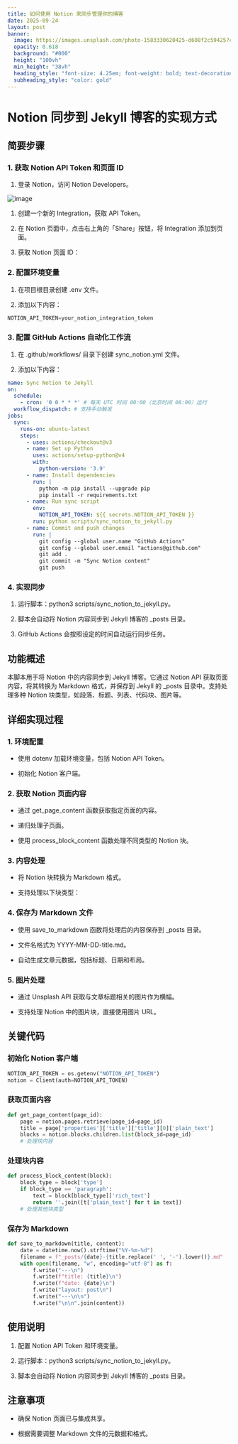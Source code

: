```yaml
---
title: 如何使用 Notion 来同步管理你的博客
date: 2025-09-24
layout: post
banner:
  image: https://images.unsplash.com/photo-1583330620425-d608f2c59425?crop=entropy&cs=tinysrgb&fit=max&fm=jpg&ixid=M3w2OTIwMzJ8MHwxfHJhbmRvbXx8fHx8fHx8fDE3NTg3NDUzOTR8&ixlib=rb-4.1.0&q=80&w=1080
  opacity: 0.618
  background: "#000"
  height: "100vh"
  min_height: "38vh"
  heading_style: "font-size: 4.25em; font-weight: bold; text-decoration: underline"
  subheading_style: "color: gold"
---
```


# Notion 同步到 Jekyll 博客的实现方式

## 简要步骤

### 1. 获取 Notion API Token 和页面 ID

1. 登录 Notion，访问 Notion Developers。

![image](https://prod-files-secure.s3.us-west-2.amazonaws.com/a7a0cc5a-89b9-4cda-8686-1fba0ca52f40/d19c1afe-dea5-4312-9333-786b0ba83054/image.png?X-Amz-Algorithm=AWS4-HMAC-SHA256&X-Amz-Content-Sha256=UNSIGNED-PAYLOAD&X-Amz-Credential=ASIAZI2LB466QPC35LUF%2F20250924%2Fus-west-2%2Fs3%2Faws4_request&X-Amz-Date=20250924T202313Z&X-Amz-Expires=3600&X-Amz-Security-Token=IQoJb3JpZ2luX2VjENz%2F%2F%2F%2F%2F%2F%2F%2F%2F%2FwEaCXVzLXdlc3QtMiJHMEUCIDfu%2Fc0zqpUYdLUjbNlKEH7bxBcW8muXW3JHi3bk2fXwAiEA%2FmHF2tQw%2BFXYsociaRG6Pj6iFGM5MpPjdanrp58nOT8q%2FwMIZRAAGgw2Mzc0MjMxODM4MDUiDM1TCTZXjbZU5BmBwircA5i9pJt6XIbS%2Bxm3eKWSei5dqIixdR3iu37UUZb%2FjjPzugsRWZh30wqpJDbXre2uiotjy8pNsYDhP3fy6u3d0lkcSODLMTJLNIhXg0AUso9VDWH%2BqbdTsLjtj3TNuQ3T2wQVbMI8vdPJYfk5%2BUabRx%2FpRj%2BDC3PSB6jYvqn6Zpzrr9G%2FiXuiNwBuzcVH3C0DxSqjY8sbd8znrxN1VSBdajLDtoah5Jazn67ZExM9PFpUChLokTUPJ8FbUjbJNLFsVx83Gl56%2FXv%2BLrNLAYO8grJL0OB9KIdEHiKAavVJj6nbtdPMpFjIlaAS4GWjL3OopSxmfBCLgcxKeKeVPgINp6iNaDBdSO%2F7REyTWZuh5ClWR0NA8veZ2bh4O%2FI2dGqPEqVPOoFPgvBsGXa8Mfaw%2FYlsw8dk8pry3PP9YszKgp2f%2BoPIN%2BclzStb41m8Da9O8iKMHLvQRd%2FjaJrEZEvcrWRTGYJ7UWcBk12jh0BAupVvfxdO2ojGiryWL7mc7VFbpaN7GkHMLMObz%2FKKyAEJh7NQwjWvJGclj4dN1W6HINE%2FHUwBSQ5fzt2Zkzvohvuqb3tiRWjN5czOP4gLmwL90%2B3sXzgJ6T8YDIUvRtQIi%2FvLweubX4cStGUQz1MGMKeT0cYGOqUBht0ChSFvimGu51DMyw3i4iIrOKTwXD9J125xJkVLhG%2FDvzO1Xr89meZc1mVaYNjX80rpz09MT2TEGajxhrgCSMG4TjHcvCNsvJhLulBIUvo4C%2B4qx0sf2W8D45l6EAWmXSXIgxL0eO5v7vq9XRKh8DU2KYbDQ7%2BKS6pbzPBLVbx1K9bOsyvHGYAr%2BawFBBotYgzeMo8Xc2TKCgYvu166PfEgUngm&X-Amz-Signature=c89b21d4f98107129177e6dddb148169f8f859aae210187c3994232025c28965&X-Amz-SignedHeaders=host&x-amz-checksum-mode=ENABLED&x-id=GetObject)

1. 创建一个新的 Integration，获取 API Token。

1. 在 Notion 页面中，点击右上角的「Share」按钮，将 Integration 添加到页面。

1. 获取 Notion 页面 ID：


### 2. 配置环境变量

1. 在项目根目录创建 .env 文件。

1. 添加以下内容：

```javascript
NOTION_API_TOKEN=your_notion_integration_token
```

### 3. 配置 GitHub Actions 自动化工作流

1. 在 .github/workflows/ 目录下创建 sync_notion.yml 文件。

1. 添加以下内容：

```yaml
name: Sync Notion to Jekyll
on:
  schedule:
    - cron: '0 0 * * *' # 每天 UTC 时间 00:00（北京时间 08:00）运行
  workflow_dispatch: # 支持手动触发
jobs:
  sync:
    runs-on: ubuntu-latest
    steps:
      - uses: actions/checkout@v3
      - name: Set up Python
        uses: actions/setup-python@v4
        with:
          python-version: '3.9'
      - name: Install dependencies
        run: |
          python -m pip install --upgrade pip
          pip install -r requirements.txt
      - name: Run sync script
        env:
          NOTION_API_TOKEN: ${{ secrets.NOTION_API_TOKEN }}
        run: python scripts/sync_notion_to_jekyll.py
      - name: Commit and push changes
        run: |
          git config --global user.name "GitHub Actions"
          git config --global user.email "actions@github.com"
          git add .
          git commit -m "Sync Notion content"
          git push
```

### 4. 实现同步

1. 运行脚本：python3 scripts/sync_notion_to_jekyll.py。

1. 脚本会自动将 Notion 内容同步到 Jekyll 博客的 _posts 目录。

1. GitHub Actions 会按照设定的时间自动运行同步任务。

## 功能概述

本脚本用于将 Notion 中的内容同步到 Jekyll 博客。它通过 Notion API 获取页面内容，将其转换为 Markdown 格式，并保存到 Jekyll 的 _posts 目录中。支持处理多种 Notion 块类型，如段落、标题、列表、代码块、图片等。

## 详细实现过程

### 1. 环境配置

- 使用 dotenv 加载环境变量，包括 Notion API Token。

- 初始化 Notion 客户端。

### 2. 获取 Notion 页面内容

- 通过 get_page_content 函数获取指定页面的内容。

- 递归处理子页面。

- 使用 process_block_content 函数处理不同类型的 Notion 块。

### 3. 内容处理

- 将 Notion 块转换为 Markdown 格式。

- 支持处理以下块类型：


### 4. 保存为 Markdown 文件

- 使用 save_to_markdown 函数将处理后的内容保存到 _posts 目录。

- 文件名格式为 YYYY-MM-DD-title.md。

- 自动生成文章元数据，包括标题、日期和布局。

### 5. 图片处理

- 通过 Unsplash API 获取与文章标题相关的图片作为横幅。

- 支持处理 Notion 中的图片块，直接使用图片 URL。

## 关键代码

### 初始化 Notion 客户端

```python
NOTION_API_TOKEN = os.getenv("NOTION_API_TOKEN")
notion = Client(auth=NOTION_API_TOKEN)
```

### 获取页面内容

```python
def get_page_content(page_id):
    page = notion.pages.retrieve(page_id=page_id)
    title = page['properties']['title']['title'][0]['plain_text']
    blocks = notion.blocks.children.list(block_id=page_id)
    # 处理块内容
```

### 处理块内容

```python
def process_block_content(block):
    block_type = block['type']
    if block_type == 'paragraph':
        text = block[block_type]['rich_text']
        return ''.join([t['plain_text'] for t in text])
    # 处理其他块类型
```

### 保存为 Markdown

```python
def save_to_markdown(title, content):
    date = datetime.now().strftime("%Y-%m-%d")
    filename = f"_posts/{date}-{title.replace(' ', '-').lower()}.md"
    with open(filename, "w", encoding="utf-8") as f:
        f.write("---\n")
        f.write(f"title: {title}\n")
        f.write(f"date: {date}\n")
        f.write("layout: post\n")
        f.write("---\n\n")
        f.write("\n\n".join(content))
```

## 使用说明

1. 配置 Notion API Token 和环境变量。

1. 运行脚本：python3 scripts/sync_notion_to_jekyll.py。

1. 脚本会自动将 Notion 内容同步到 Jekyll 博客的 _posts 目录。

## 注意事项

- 确保 Notion 页面已与集成共享。

- 根据需要调整 Markdown 文件的元数据和格式。